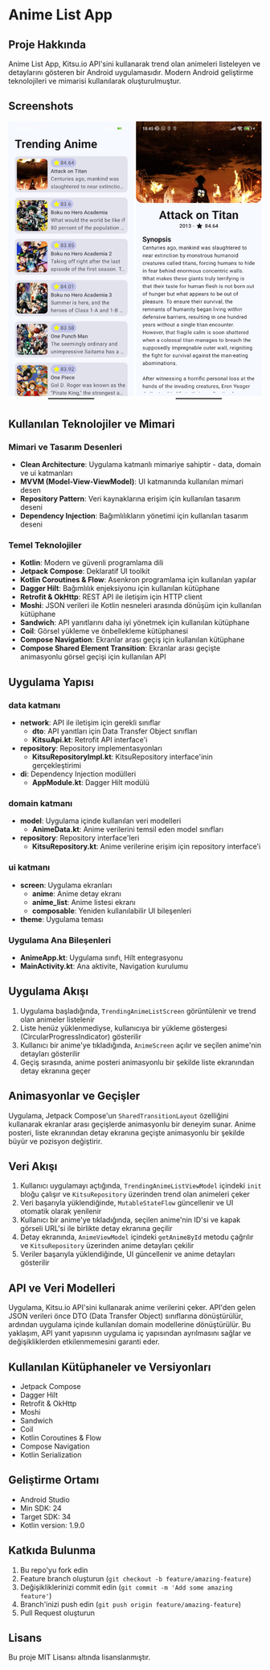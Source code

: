 # Anime List App

## Proje Hakkında

Anime List App, Kitsu.io API'sini kullanarak trend olan animeleri listeleyen ve detaylarını gösteren bir Android uygulamasıdır. Modern Android geliştirme teknolojileri ve mimarisi kullanılarak oluşturulmuştur.

## Screenshots

<p float="left">
 <img src="/screenshots/ss2.jpg" width="250" />
<img src="/screenshots/ss1.jpg" width="250" />
</p>


## Kullanılan Teknolojiler ve Mimari

### Mimari ve Tasarım Desenleri

- **Clean Architecture**: Uygulama katmanlı mimariye sahiptir - data, domain ve ui katmanları
- **MVVM (Model-View-ViewModel)**: UI katmanında kullanılan mimari desen
- **Repository Pattern**: Veri kaynaklarına erişim için kullanılan tasarım deseni
- **Dependency Injection**: Bağımlılıkların yönetimi için kullanılan tasarım deseni

### Temel Teknolojiler

- **Kotlin**: Modern ve güvenli programlama dili
- **Jetpack Compose**: Deklaratif UI toolkit
- **Kotlin Coroutines & Flow**: Asenkron programlama için kullanılan yapılar
- **Dagger Hilt**: Bağımlılık enjeksiyonu için kullanılan kütüphane
- **Retrofit & OkHttp**: REST API ile iletişim için HTTP client
- **Moshi**: JSON verileri ile Kotlin nesneleri arasında dönüşüm için kullanılan kütüphane
- **Sandwich**: API yanıtlarını daha iyi yönetmek için kullanılan kütüphane
- **Coil**: Görsel yükleme ve önbellekleme kütüphanesi
- **Compose Navigation**: Ekranlar arası geçiş için kullanılan kütüphane
- **Compose Shared Element Transition**: Ekranlar arası geçişte animasyonlu görsel geçişi için kullanılan API

## Uygulama Yapısı

### data katmanı

- **network**: API ile iletişim için gerekli sınıflar
  - **dto**: API yanıtları için Data Transfer Object sınıfları
  - **KitsuApi.kt**: Retrofit API interface'i
- **repository**: Repository implementasyonları
  - **KitsuRepositoryImpl.kt**: KitsuRepository interface'inin gerçekleştirimi
- **di**: Dependency Injection modülleri
  - **AppModule.kt**: Dagger Hilt modülü

### domain katmanı

- **model**: Uygulama içinde kullanılan veri modelleri
  - **AnimeData.kt**: Anime verilerini temsil eden model sınıfları
- **repository**: Repository interface'leri
  - **KitsuRepository.kt**: Anime verilerine erişim için repository interface'i

### ui katmanı

- **screen**: Uygulama ekranları
  - **anime**: Anime detay ekranı
  - **anime_list**: Anime listesi ekranı
  - **composable**: Yeniden kullanılabilir UI bileşenleri
- **theme**: Uygulama teması

### Uygulama Ana Bileşenleri

- **AnimeApp.kt**: Uygulama sınıfı, Hilt entegrasyonu
- **MainActivity.kt**: Ana aktivite, Navigation kurulumu

## Uygulama Akışı

1. Uygulama başladığında, `TrendingAnimeListScreen` görüntülenir ve trend olan animeler listelenir
2. Liste henüz yüklenmediyse, kullanıcıya bir yükleme göstergesi (CircularProgressIndicator) gösterilir
3. Kullanıcı bir anime'ye tıkladığında, `AnimeScreen` açılır ve seçilen anime'nin detayları gösterilir
4. Geçiş sırasında, anime posteri animasyonlu bir şekilde liste ekranından detay ekranına geçer

## Animasyonlar ve Geçişler

Uygulama, Jetpack Compose'un `SharedTransitionLayout` özelliğini kullanarak ekranlar arası geçişlerde animasyonlu bir deneyim sunar. Anime posteri, liste ekranından detay ekranına geçişte animasyonlu bir şekilde büyür ve pozisyon değiştirir.

## Veri Akışı

1. Kullanıcı uygulamayı açtığında, `TrendingAnimeListViewModel` içindeki `init` bloğu çalışır ve `KitsuRepository` üzerinden trend olan animeleri çeker
2. Veri başarıyla yüklendiğinde, `MutableStateFlow` güncellenir ve UI otomatik olarak yenilenir
3. Kullanıcı bir anime'ye tıkladığında, seçilen anime'nin ID'si ve kapak görseli URL'si ile birlikte detay ekranına geçilir
4. Detay ekranında, `AnimeViewModel` içindeki `getAnimeById` metodu çağrılır ve `KitsuRepository` üzerinden anime detayları çekilir
5. Veriler başarıyla yüklendiğinde, UI güncellenir ve anime detayları gösterilir

## API ve Veri Modelleri

Uygulama, Kitsu.io API'sini kullanarak anime verilerini çeker. API'den gelen JSON verileri önce DTO (Data Transfer Object) sınıflarına dönüştürülür, ardından uygulama içinde kullanılan domain modellerine dönüştürülür. Bu yaklaşım, API yanıt yapısının uygulama iç yapısından ayrılmasını sağlar ve değişikliklerden etkilenmemesini garanti eder.

## Kullanılan Kütüphaneler ve Versiyonları

- Jetpack Compose
- Dagger Hilt
- Retrofit & OkHttp
- Moshi
- Sandwich
- Coil
- Kotlin Coroutines & Flow
- Compose Navigation
- Kotlin Serialization

## Geliştirme Ortamı

- Android Studio
- Min SDK: 24
- Target SDK: 34
- Kotlin version: 1.9.0

## Katkıda Bulunma

1. Bu repo'yu fork edin
2. Feature branch oluşturun (`git checkout -b feature/amazing-feature`)
3. Değişikliklerinizi commit edin (`git commit -m 'Add some amazing feature'`)
4. Branch'inizi push edin (`git push origin feature/amazing-feature`)
5. Pull Request oluşturun

## Lisans

Bu proje MIT Lisansı altında lisanslanmıştır. 
